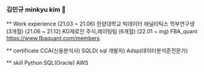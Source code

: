 ### 김민규 minkyu kim 👋

<!--
**kim-min-kyuu/kim-min-kyuu** is a ✨ _special_ ✨ repository because its `README.md` (this file) appears on your GitHub profile.

Here are some ideas to get you started:

🔭 I’m currently working on ...
- 🌱 I’m currently learning ...
- 👯 I’m looking to collaborate on ...
- 🤔 I’m looking for help with ...
- 💬 Ask me about ...
- 📫 How to reach me: ...
- 😄 Pronouns: ...
- ⚡ Fun fact: ...
-->

** Work experience
(21.03 ~ 21.06) 한양대학교 빅데이터 애널리틱스 학부연구생 (3개월)
(21.06 ~ 21.12) KG제로인 주식,레이팅팀 (6개월)
(22.01 ~ ing) FBA_quant  https://www.fbaquant.com/members

** certificate
CCA(신용분석사)
SQLD( sql 개발자) 
Adsp(데이터분석준전문가)

** skill
Python
SQL(Oracle)
AWS
